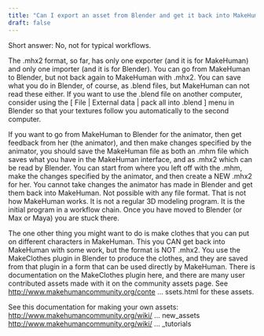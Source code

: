 ```yaml
---
title: "Can I export an asset from Blender and get it back into MakeHuman?"
draft: false
---
```


Short answer: No, not for typical workflows.

The .mhx2 format, so far, has only one exporter (and it is for MakeHuman) and only one importer (and it is for Blender). You can go from MakeHuman to Blender, but not back again to MakeHuman with .mhx2. You can save what you do in Blender, of course, as .blend files, but MakeHuman can not read these either. If you want to use the .blend file on another computer, consider using the [ File | External data | pack all into .blend ] menu in Blender so that your textures follow you automatically to the second computer.

If you want to go from MakeHuman to Blender for the animator, then get feedback from her (the animator), and then make changes specified by the animator, you should save the MakeHuman file as both an .mhm file which saves what you have in the MakeHuman interface, and as .mhx2 which can be read by Blender. You can start from where you left off with the .mhm, make the changes specified by the animator, and then create a NEW .mhx2 for her. You cannot take changes the animator has made in Blender and get them back into MakeHuman. Not possible with any file format. That is not how MakeHuman works. It is not a regular 3D modeling program. It is the initial program in a workflow chain. Once you have moved to Blender (or Max or Maya) you are stuck there.

The one other thing you might want to do is make clothes that you can put on different characters in MakeHuman. This you CAN get back into MakeHuman with some work, but the format is NOT .mhx2. You use the MakeClothes plugin in Blender to produce the clothes, and they are saved from that plugin in a form that can be used directly by MakeHuman. There is documentation on the MakeClothes plugin here, and there are many user contributed assets made with it on the community assets page. See http://www.makehumancommunity.org/conte ... ssets.html for these assets. 

See this documentation for making your own assets: 
http://www.makehumancommunity.org/wiki/ ... new_assets
http://www.makehumancommunity.org/wiki/ ... _tutorials